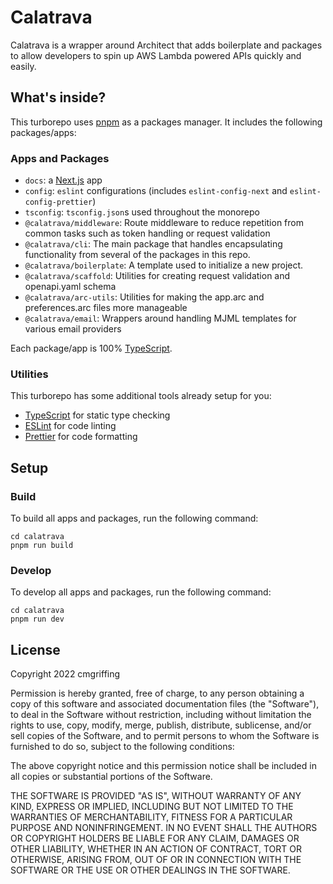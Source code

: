 # Calatrava

Calatrava is a wrapper around Architect that adds boilerplate and packages to allow developers to spin up AWS Lambda powered APIs quickly and easily.

## What's inside?

This turborepo uses [pnpm](https://pnpm.io) as a packages manager. It includes the following packages/apps:

### Apps and Packages

- `docs`: a [Next.js](https://nextjs.org) app
- `config`: `eslint` configurations (includes `eslint-config-next` and `eslint-config-prettier`)
- `tsconfig`: `tsconfig.json`s used throughout the monorepo
- `@calatrava/middleware`: Route middleware to reduce repetition from common tasks such as token handling or request validation
- `@calatrava/cli`: The main package that handles encapsulating functionality from several of the packages in this repo.
- `@calatrava/boilerplate`: A template used to initialize a new project.
- `@calatrava/scaffold`: Utilities for creating request validation and openapi.yaml schema
- `@calatrava/arc-utils`: Utilities for making the app.arc and preferences.arc files more manageable
- `@calatrava/email`: Wrappers around handling MJML templates for various email providers

Each package/app is 100% [TypeScript](https://www.typescriptlang.org/).

### Utilities

This turborepo has some additional tools already setup for you:

- [TypeScript](https://www.typescriptlang.org/) for static type checking
- [ESLint](https://eslint.org/) for code linting
- [Prettier](https://prettier.io) for code formatting

## Setup

### Build

To build all apps and packages, run the following command:

```
cd calatrava
pnpm run build
```

### Develop

To develop all apps and packages, run the following command:

```
cd calatrava
pnpm run dev
```

## License

Copyright 2022 cmgriffing

Permission is hereby granted, free of charge, to any person obtaining a copy of this software and associated documentation files (the "Software"), to deal in the Software without restriction, including without limitation the rights to use, copy, modify, merge, publish, distribute, sublicense, and/or sell copies of the Software, and to permit persons to whom the Software is furnished to do so, subject to the following conditions:

The above copyright notice and this permission notice shall be included in all copies or substantial portions of the Software.

THE SOFTWARE IS PROVIDED "AS IS", WITHOUT WARRANTY OF ANY KIND, EXPRESS OR IMPLIED, INCLUDING BUT NOT LIMITED TO THE WARRANTIES OF MERCHANTABILITY, FITNESS FOR A PARTICULAR PURPOSE AND NONINFRINGEMENT. IN NO EVENT SHALL THE AUTHORS OR COPYRIGHT HOLDERS BE LIABLE FOR ANY CLAIM, DAMAGES OR OTHER LIABILITY, WHETHER IN AN ACTION OF CONTRACT, TORT OR OTHERWISE, ARISING FROM, OUT OF OR IN CONNECTION WITH THE SOFTWARE OR THE USE OR OTHER DEALINGS IN THE SOFTWARE.
